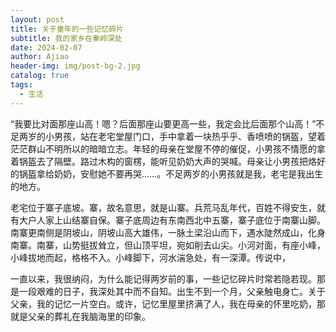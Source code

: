 ```yaml
---
layout: post
title: 关于童年的一些记忆碎片
subtitle: 我的家乡在秦岭深处
date: 2024-02-07
author: Ajiao
header-img: img/post-bg-2.jpg
catalog: true
tags:
  - 生活
---
```

“我要比对面那座山高！嗯？后面那座山要更高一些，我定会比后面那个山高！”不足两岁的小男孩，站在老宅堂屋门口，手中拿着一块热乎乎、香喷喷的锅盔，望着茫茫群山不明所以的暗暗立志。年轻的母亲在堂屋不停的催促，小男孩不情愿的拿着锅盔去了隔壁。路过木构的窗楞，能听见奶奶大声的哭喊。母亲让小男孩把烙好的锅盔拿给奶奶，安慰她不要再哭……。不足两岁的小男孩就是我，老宅是我出生的地方。

老宅位于寨子底坡。寨，故名意思，就是山寨。兵荒马乱年代，百姓不得安生，就有大户人家上山结寨自保。寨子底周边有东南西北中五寨，寨子底位于南寨山脚。南寨更南侧是阴坡山，阴坡山高大雄伟，一脉土梁沿山而下，遇水陡然成山，化身南寨。南寨，山势挺拔耸立，但山顶平坦，宛如削去山尖。小河对面，有座小峰，小峰拔地而起，格格不入。小峰脚下，河水湍急处，有一深潭。传说中，







一直以来，我很纳闷，为什么能记得两岁前的事，一些记忆碎片时常若隐若现。那是一段艰难的日子，我深处其中而不自知。出生不到一个月，父亲触电身亡。关于父亲，我的记忆一片空白。或许，记忆里屋里挤满了人，我在母亲的怀里吃奶，那就是父亲的葬礼在我脑海里的印象。





